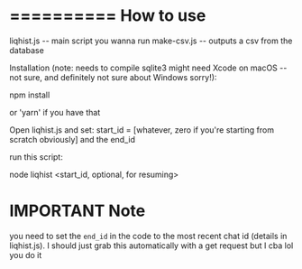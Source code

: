 
==========
How to use
==========

liqhist.js  -- main script you wanna run
make-csv.js -- outputs a csv from the database


Installation (note: needs to compile sqlite3 might need Xcode on macOS -- not sure, and definitely not sure about Windows sorry!):

npm install

or 'yarn' if you have that

Open liqhist.js and set: start_id = [whatever, zero if you're starting from scratch obviously]
and the end_id

run this script:

node liqhist <start_id, optional, for resuming>

# IMPORTANT Note

you need to set the `end_id` in the code to the most recent chat id
(details in liqhist.js). I should just grab this automatically with a get
request but I cba lol you do it
